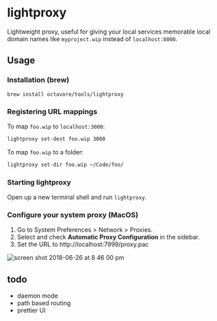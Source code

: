 # lightproxy

Lightweight proxy, useful for giving your local services memorable local domain names like `myproject.wip` instead of `localhost:8000`.

## Usage

### Installation (brew)

```
brew install octavore/tools/lightproxy
```

### Registering URL mappings

To map `foo.wip` to `localhost:3000`:

```bash
lightproxy set-dest foo.wip 3000
```

To map `foo.wip` to a folder:

```bash
lightproxy set-dir foo.wip ~/Code/foo/
```

### Starting lightproxy

Open up a new terminal shell and run `lightproxy`.

### Configure your system proxy (MacOS)

1. Go to System Preferences > Network > Proxies.
2. Select and check **Automatic Proxy Configuration** in the sidebar.
3. Set the URL to http://localhost:7999/proxy.pac

![screen shot 2018-06-26 at 8 46 00 pm](https://user-images.githubusercontent.com/1707744/41951981-87e8f856-7982-11e8-8e95-c06cca186eb3.png)

## todo

- daemon mode
- path based routing
- prettier UI


